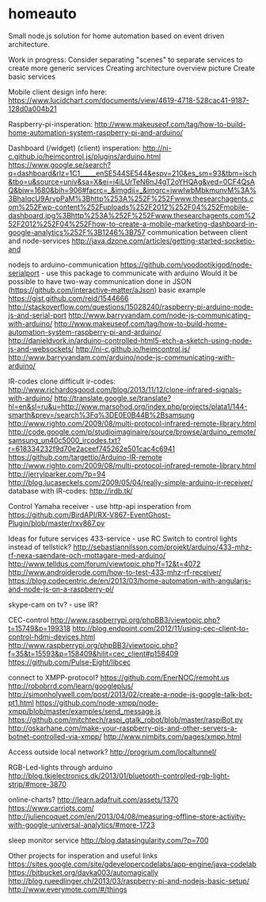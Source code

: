 homeauto
========

Small node.js solution for home automation based on event driven architecture.

Work in progress:
Consider separating "scenes" to separate services to create more generic services
Creating architecture overview picture
Create basic services


Mobile client design info here: 
https://www.lucidchart.com/documents/view/4619-4718-528cac41-9187-128d0a004b21

Raspberry-pi-insperation: 
http://www.makeuseof.com/tag/how-to-build-home-automation-system-raspberry-pi-and-arduino/

Dashboard (/widget) (client) insperation: 
http://ni-c.github.io/heimcontrol.js/plugins/arduino.html
https://www.google.se/search?q=dashboard&rlz=1C1_____enSE544SE544&espv=210&es_sm=93&tbm=isch&tbo=u&source=univ&sa=X&ei=i4iLUrTeN6nJ4gT2oYHQAg&ved=0CF4QsAQ&biw=1680&bih=906#facrc=_&imgdii=_&imgrc=jwwIwbMbkmunvM%3A%3BhaIqcU9ArvpPaM%3Bhttp%253A%252F%252Fwww.thesearchagents.com%252Fwp-content%252Fuploads%252F2012%252F04%252Fmobile-dashboard.jpg%3Bhttp%253A%252F%252Fwww.thesearchagents.com%252F2012%252F04%252Fhow-to-create-a-mobile-marketing-dashboard-in-google-analytics%252F%3B1246%3B757
communication between client and node-services http://java.dzone.com/articles/getting-started-socketio-and


nodejs to arduino-communication 
https://github.com/voodootikigod/node-serialport - use this package to communicate with arduino 
Would it be possible to have two-way communication done in JSON (https://github.com/interactive-matter/aJson)
basic example https://gist.github.com/reid/1544666
http://stackoverflow.com/questions/15028240/raspberry-pi-arduino-node-js-and-serial-port
http://www.barryvandam.com/node-js-communicating-with-arduino/
http://www.makeuseof.com/tag/how-to-build-home-automation-system-raspberry-pi-and-arduino/
http://danieldvork.in/arduino-controlled-html5-etch-a-sketch-using-node-js-and-websockets/
http://ni-c.github.io/heimcontrol.js/
http://www.barryvandam.com/arduino/node-js-communicating-with-arduino/ 


IR-codes
clone difficult ir-codes: http://www.richardosgood.com/blog/2013/11/12/clone-infrared-signals-with-arduino/
http://translate.google.se/translate?hl=en&sl=ru&u=http://www.marsohod.org/index.php/projects/plata1/144-smarth&prev=/search%3Fq%3DE0E0B44B%2Bsamsung
http://www.righto.com/2009/08/multi-protocol-infrared-remote-library.html
http://code.google.com/p/studioimaginaire/source/browse/arduino_remote/samsung_un40c5000_ircodes.txt?r=618334232f9d70e2aceef745262e501cac4c6941
https://github.com/targettio/Arduino-IR-remote
http://www.righto.com/2009/08/multi-protocol-infrared-remote-library.html
http://jerrylparker.com/?p=94
http://blog.lucaseckels.com/2009/05/04/really-simple-arduino-ir-receiver/
database with IR-codes: http://irdb.tk/

Control Yamaha receiver - use http-api
insperation from https://github.com/BirdAPI/RX-V867-EventGhost-Plugin/blob/master/rxv867.py




Ideas for future services
433-service - use RC Switch to control lights instead of tellstick?
http://sebastiannilsson.com/projekt/arduino/433-mhz-rf-nexa-saendare-och-mottagare-med-arduino/
http://www.telldus.com/forum/viewtopic.php?f=12&t=4072
http://www.androiderode.com/how-to-test-433-mhz-rf-receiver/
https://blog.codecentric.de/en/2013/03/home-automation-with-angularjs-and-node-js-on-a-raspberry-pi/

skype-cam on tv? - use IR?

CEC-control 
http://www.raspberrypi.org/phpBB3/viewtopic.php?t=15749&p=199318 http://blog.endpoint.com/2012/11/using-cec-client-to-control-hdmi-devices.html
http://www.raspberrypi.org/phpBB3/viewtopic.php?f=35&t=15593&p=158409&hilit=cec_client#p158409
https://github.com/Pulse-Eight/libcec

connect to XMPP-protocol?
https://github.com/EnerNOC/remoht.us
http://robobrrd.com/learn/googleplus/
http://simonholywell.com/post/2013/02/create-a-node-js-google-talk-bot-pt1.html
https://github.com/node-xmpp/node-xmpp/blob/master/examples/send_message.js
https://github.com/mitchtech/raspi_gtalk_robot/blob/master/raspiBot.py
http://oskarhane.com/make-your-raspberry-pis-and-other-servers-a-botnet-controlled-via-xmpp/ 
http://www.nimbits.com/pages/xmpp.html 

Access outside local network? 
http://progrium.com/localtunnel/ 

RGB-Led-lights through arduino
http://blog.tkjelectronics.dk/2013/01/bluetooth-controlled-rgb-light-strip/#more-3870

online-charts?
http://learn.adafruit.com/assets/1370
https://www.carriots.com/
http://juliencoquet.com/en/2013/04/08/measuring-offline-store-activity-with-google-universal-analytics/#more-1723

sleep monitor service
http://blog.datasingularity.com/?p=700





Other projects for insperation and useful links
https://sites.google.com/site/gdevelopercodelabs/app-engine/java-codelab
https://bitbucket.org/davka003/automagically
http://blog.rueedlinger.ch/2013/03/raspberry-pi-and-nodejs-basic-setup/ 
http://www.everymote.com/#/things
